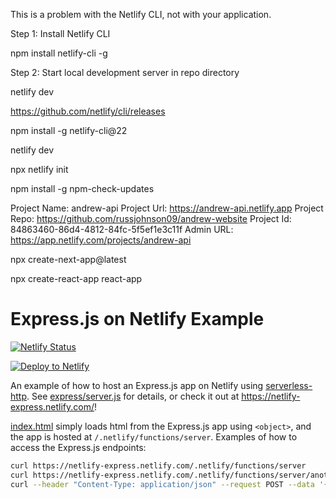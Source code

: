 This is a problem with the Netlify CLI, not with your application.


Step 1: Install Netlify CLI

npm install netlify-cli -g

Step 2: Start local development server in repo directory

netlify dev


https://github.com/netlify/cli/releases

npm install -g netlify-cli@22

netlify dev


npx netlify init


npm install -g npm-check-updates




Project Name:  andrew-api
Project Url:   https://andrew-api.netlify.app
Project Repo:  https://github.com/russjohnson09/andrew-website
Project Id:    84863460-86d4-4812-84fc-5f5ef1e3c11f
Admin URL:  https://app.netlify.com/projects/andrew-api


npx create-next-app@latest



npx create-react-app react-app





# Express.js on Netlify Example

[![Netlify
Status](https://api.netlify.com/api/v1/badges/9aaef7de-1e5d-4fda-bc39-faa10a68b35b/deploy-status)](https://app.netlify.com/sites/netlify-express/deploys)

[![Deploy to
Netlify](https://www.netlify.com/img/deploy/button.svg)](https://app.netlify.com/start/deploy?repository=https://github.com/neverendingqs/netlify-express)

An example of how to host an Express.js app on Netlify using
[serverless-http](https://github.com/dougmoscrop/serverless-http). See
[express/server.js](express/server.js) for details, or check it out at
https://netlify-express.netlify.com/!

[index.html](index.html) simply loads html from the Express.js app using
`<object>`, and the app is hosted at `/.netlify/functions/server`. Examples of
how to access the Express.js endpoints:

```sh
curl https://netlify-express.netlify.com/.netlify/functions/server
curl https://netlify-express.netlify.com/.netlify/functions/server/another
curl --header "Content-Type: application/json" --request POST --data '{"json":"POST"}' https://netlify-express.netlify.com/.netlify/functions/server
```

